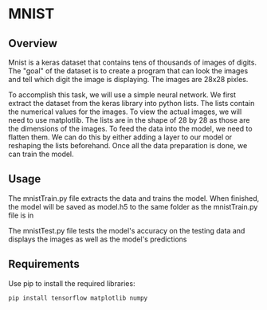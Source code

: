 # MNIST

## Overview

Mnist is a keras dataset that contains tens of thousands of images of digits. The "goal" of the dataset is to create a program that can look the images and tell which digit the image is displaying. The images are 28x28 pixles.

To accomplish this task, we will use a simple neural network. We first extract the dataset from the keras library into python lists. The lists contain the numerical values for the images. To view the actual images, we will need to use matplotlib. The lists are in the shape of 28 by 28 as those are the dimensions of the images. To feed the data into the model, we need to flatten them. We can do this by either adding a layer to our model or reshaping the lists beforehand. Once all the data preparation is done, we can train the model.

## Usage

The mnistTrain.py file extracts the data and trains the model. When finished, the model will be saved as model.h5 to the same folder as the mnistTrain.py file is in

The mnistTest.py file tests the model's accuracy on the testing data and displays the images as well as the model's predictions

## Requirements

Use pip to install the required libraries:

```bash
pip install tensorflow matplotlib numpy
```
